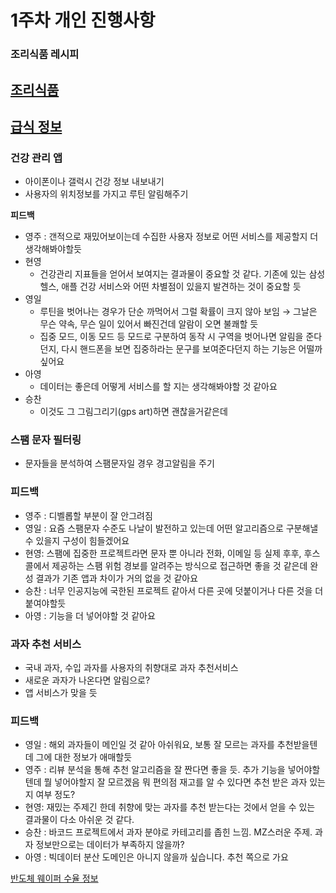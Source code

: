 # 1주차 개인 진행사항

### 조리식품 레시피
[조리식품](https://www.data.go.kr/data/15060073/openapi.do)
---
[급식 정보](https://open.neis.go.kr/portal/data/service/selectServicePage.do?page=1&rows=10&sortColumn=&sortDirection=&infId=OPEN17320190722180924242823&infSeq=2)
---
### 건강 관리 앱
- 아이폰이나 갤럭시 건강 정보 내보내기
- 사용자의 위치정보를 가지고 루틴 알림해주기

**피드백**

- 영주 : 갠적으로 재밌어보이는데  수집한 사용자 정보로 어떤 서비스를 제공할지 더 생각해봐야할듯
- 현영
    - 건강관리 지표들을 얻어서 보여지는 결과물이 중요할 것 같다. 기존에 있는 삼성헬스, 애플 건강 서비스와 어떤 차별점이 있을지 발견하는 것이 중요할 듯
- 영일
    - 루틴을 벗어나는 경우가 단순 까먹어서 그럴 확률이 크지 않아 보임 → 그날은 무슨 약속, 무슨 일이 있어서 빠진건데 알람이 오면 불쾌할 듯
    - 집중 모드, 이동 모드 등 모드로 구분하여 동작 시 구역을 벗어나면 알림을 준다던지, 다시 핸드폰을 보면 집중하라는 문구를 보여준다던지 하는 기능은 어떨까 싶어요
- 아영
    - 데이터는 좋은데 어떻게 서비스를 할 지는 생각해봐야할 것 같아요
- 승찬
    - 이것도 그 그림그리기(gps art)하면 괜찮을거같은데

### 스팸 문자 필터링

- 문자들을 분석하여 스팸문자일 경우 경고알림을 주기

### 피드백

- 영주 : 디벨롭할 부분이 잘 안그려짐
- 영일 : 요즘 스팸문자 수준도 나날이 발전하고 있는데 어떤 알고리즘으로 구분해낼 수 있을지 구성이 힘들겠어요
- 현영: 스팸에 집중한 프로젝트라면 문자 뿐 아니라 전화, 이메일 등 실제 후후, 후스콜에서 제공하는 스팸 위험 경보를 알려주는 방식으로 접근하면 좋을 것 같은데 완성 결과가 기존 앱과 차이가 거의 없을 것 같아요
- 승찬 : 너무 인공지능에 국한된 프로젝트 같아서 다른 곳에 덧붙이거나 다른 것을 더 붙여야할듯
- 아영 : 기능을 더 넣어야할 것 같아요

### 과자 추천 서비스

- 국내 과자, 수입 과자를 사용자의 취향대로 과자 추천서비스
- 새로운 과자가 나온다면 알림으로?
- 앱 서비스가 맞을 듯

### 피드백

- 영일 : 해외 과자들이 메인일 것 같아 아쉬워요, 보통 잘 모르는 과자를 추천받을텐데 그에 대한 정보가 애매할듯
- 영주 : 리뷰 분석을 통해 추천 알고리즘을 잘 짠다면 좋을 듯. 추가 기능을 넣어야할텐데 뭘 넣어야할지 잘 모르겠음 뭐 편의점 재고를 알 수 있다면 추천 받은 과자 있는지 여부 정도?
- 현영: 재밌는 주제긴 한데 취향에 맞는 과자를 추천 받는다는 것에서 얻을 수 있는 결과물이 다소 아쉬운 것 같다.
- 승찬 : 바코드 프로젝트에서 과자 분야로 카테고리를 좁힌 느낌. MZ스러운 주제. 과자 정보만으로는 데이터가 부족하지 않을까?
- 아영 : 빅데이터 분산 도메인은 아니지 않을까 싶습니다. 추천 쪽으로 가요

[반도체 웨이퍼 수율 정보](https://www.kaggle.com/code/loozin/wm-811k-wafermap)
